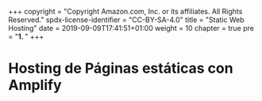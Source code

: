 +++
copyright = "Copyright Amazon.com, Inc. or its affiliates. All Rights Reserved."
spdx-license-identifier = "CC-BY-SA-4.0"
title = "Static Web Hosting"
date = 2019-09-09T17:41:51+01:00
weight = 10
chapter = true
pre = "<b>1. </b>"
+++

# Hosting de Páginas estáticas con Amplify